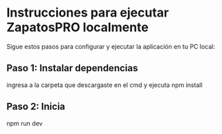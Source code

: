 # Instrucciones para ejecutar ZapatosPRO localmente

Sigue estos pasos para configurar y ejecutar la aplicación en tu PC local:

## Paso 1: Instalar dependencias 
ingresa a la carpeta que descargaste en el cmd y ejecuta
npm install

## Paso 2: Inicia
npm run dev

